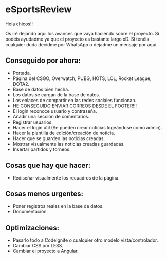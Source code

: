 # eSportsReview

Hola chicos!!

Os iré dejando aquí los avances que vaya haciendo sobre el proyecto. Si podéis ayudadme ya que el proyecto es bastante largo xD. 
Si tenéis cualquier duda decidme por WhatsApp o dejadme un mensaje por aquí.

## Conseguido por ahora:

- Portada.
- Página del CSGO, Overwatch, PUBG, HOTS, LOL, Rocket League, DOTA2.
- Base de datos bien hecha.
- Los datos se cargan de la base de datos.
- Los enlaces de compartir en las redes sociales funcionan.
- HE CONSEGUIDO ENVIAR CORREOS DESDE EL FOOTER!!!
- El login reconoce usuario y contraseña.
- Añadir una sección de comentarios.
- Registrar usuarios.
- Hacer el login útil (Se pueden crear noticias logeándose como admin).
- Hacer la plantilla de edición/creación de noticia.
- Hacer que se guarden las noticias creadas.
- Mostrar visualmente las noticias creadas guardadas.
- Insertar partidos y torneos.

## Cosas que hay que hacer:

- Rediseñar visualmente los recuadros de la página.

## Cosas menos urgentes:

- Poner registros reales en la base de datos.
- Documentación.

## Optimizaciones:

- Pasarlo todo a CodeIgnite o cualquier otro modelo vista/controlador.
- Cambiar CSS por LESS.
- Cambiar el proyecto a Angular.
